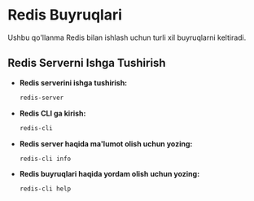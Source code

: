 # Redis Buyruqlari

Ushbu qo'llanma Redis bilan ishlash uchun turli xil buyruqlarni keltiradi.

## Redis Serverni Ishga Tushirish

- **Redis serverini ishga tushirish:**

    ```bash
    redis-server
    ```

- **Redis CLI ga kirish:**

    ```bash
    redis-cli
    ```

- **Redis server haqida ma'lumot olish uchun yozing:**

    ```bash
    redis-cli info
    ```

- **Redis buyruqlari haqida yordam olish uchun yozing:**

    ```bash
    redis-cli help
    ```
